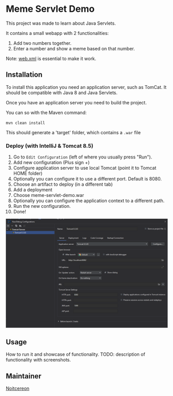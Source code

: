 # Meme Servlet Demo

This project was made to learn about Java Servlets.

It contains a small webapp with 2 functionalities:

1. Add two numbers together.
2. Enter a number and show a meme based on that number.

Note: [web.xml](src/main/webapp/WEB-INF/web.xml) is essential to make it work. 


## Installation

To install this application you need an application server, such as TomCat. 
It should be compatible with Java 8 and Java Servlets.

Once you have an application server you need to build the project. 

You can so with the Maven command:

`mvn clean install`

This should generate a 'target' folder, which contains a `.war` file

### Deploy (with IntelliJ & Tomcat 8.5)

1. Go to `Edit Configuration` (left of where you usually press "Run").
2. Add new configuration (Plus sign +)
3. Configure application server to use local Tomcat (point it to Tomcat HOME folder)
4. Optionally you can configure it to use a different port. Default is 8080.
5. Choose an artifact to deploy (in a different tab)
6. Add a deployment
7. Choose meme-servlet-demo.war
8. Optionally you can configure the application context to a different path.
9. Run the new configuration.
10. Done!

![img.png](readme-assets/img.png)

## Usage
How to run it and showcase of functionality.
TODO: description of functionality with screenshots.

## Maintainer
[Noitcereon](https://github.com/Noitcereon)
